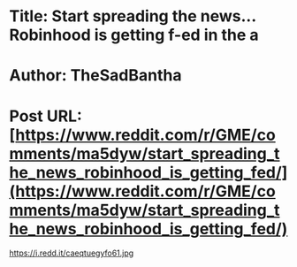 # Title: Start spreading the news... Robinhood is getting f-ed in the a
# Author: TheSadBantha
# Post URL: [https://www.reddit.com/r/GME/comments/ma5dyw/start_spreading_the_news_robinhood_is_getting_fed/](https://www.reddit.com/r/GME/comments/ma5dyw/start_spreading_the_news_robinhood_is_getting_fed/)


https://i.redd.it/caeqtuegyfo61.jpg